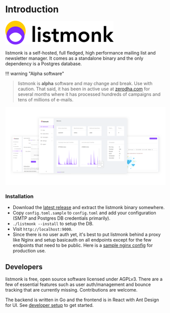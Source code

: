 # Introduction

[![listmonk](images/logo.svg)](https://listmonk.app)

listmonk is a self-hosted, full fledged, high performance mailing list and newsletter manager. It comes as a standalone binary and the only dependency is a Postgres database.

!!! warning "Alpha software"

> listmonk is **alpha** software and may change and break. Use with caution. That said, it has been in active use at [zerodha.com](https://zerodha.com) for several months where it has processed hundreds of campaigns and tens of millions of e-mails.

![listmonk screenshot](images/splash.png)

### Installation

- Download the [latest release](https://github.com/knadh/listmonk/releases) and extract the listmonk binary somewhere.
- Copy `config.toml.sample` to `config.toml` and add your configuration (SMTP and Postgres DB credentials primarily).
- `./listmonk --install` to setup the DB.
- Visit `http://localhost:9000`.
- Since there is no user auth yet, it's best to put listmonk behind a proxy like Nginx and setup basicauth on all endpoints except for the few endpoints that need to be public. Here is a [sample nginx config](https://github.com/knadh/listmonk/wiki/Production-Nginx-config) for production use.

## Developers

listmonk is free, open source software licensed under AGPLv3. There are a few of essential features such as user auth/management and bounce tracking that are currently missing. Contributions are welcome.

The backend is written in Go and the frontend is in React with Ant Design for UI. See [developer setup](https://github.com/knadh/listmonk/wiki/Developer-setup) to get started.
